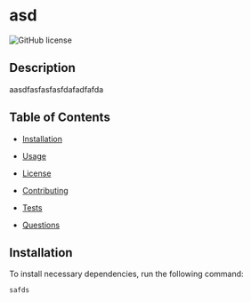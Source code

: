 # asd
  ![GitHub license](https://img.shields.io/badge/license-Other-blue.svg)

  ## Description

  aasdfasfasfasfdafadfafda
  
  ## Table of Contents 

* [Installation](#installation)

* [Usage](#usage)

* [License](#license)

* [Contributing](#contributing)

* [Tests](#tests)

* [Questions](#questions)

## Installation

To install necessary dependencies, run the following command:

```
safds
```


